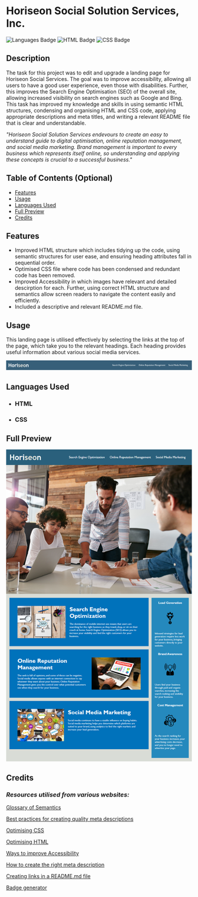 # Horiseon Social Solution Services, Inc.
![Languages Badge](https://img.shields.io/badge/Languages-2-blue)
![HTML Badge](https://img.shields.io/badge/HTML-50.1%25-red)
![CSS Badge](https://img.shields.io/badge/CSS-49.1%25-blueviolet)

## Description

The task for this project was to edit and upgrade a landing page for Horiseon Social Services. The goal was to improve accessibility, allowing all users to have a good user experience, even those with disabilities. Further, this improves the Search Engine Optimisation (SEO) of the overall site, allowing increased visibility on search engines such as Google and Bing.
This task has improved my knowledge and skills in using semantic HTML structures, condensing and organising HTML and CSS code, applying appropriate descriptions and meta titles, and writing a relevant README file that is clear and understandable. 

*"Horiseon Social Solution Services endevours to create an easy to understand guide to digital optimisation, online reputation management, and social media marketing. Brand management is important to every business which represents itself online, so understanding and applying these concepts is crucial to a successful business."*

## Table of Contents (Optional)

- [Features](#features)
- [Usage](#usage)
- [Languages Used](#languages-used)
- [Full Preview](#full-preview)
- [Credits](#credits)

## Features

- Improved HTML structure which includes tidying up the code, using semantic structures for user ease, and ensuring heading attributes fall in sequential order.
- Optimised CSS file where code has been condensed and redundant code has been removed.
- Improved Accessibility in which images have relevant and detailed descirption for each. Further, using correct HTML structure and semantics allow screen readers to navigate the content easily and efficiently.
- Included a descriptive and relevant README.md file.

## Usage

This landing page is utilised effectively by selecting the links at the top of the page, which take you to the relevant headings. Each heading provides useful information about various social media services.

![Navigation bar for the Horiseon Social Solution Services website.](assets/images/navigation-bar.png)

## Languages Used
- ### **HTML**
- ### **CSS**

## Full Preview

![Horiseon Landing page preview including navigatio bar, hero header image, and article content with text and images](./assets/images/horiseon-landing-page.png "Horiseon Landing Page")



## Credits

### *Resources utilised from various websites:*

[Glossary of Semantics](https://developer.mozilla.org/en-US/docs/Glossary/Semantics)

[Best practices for creating quality meta descriptions](https://developers.google.com/search/docs/appearance/snippet)

[Optimising CSS](https://www.creativebloq.com/how-to/21-ways-to-optimise-your-css-and-speed-up-your-site)

[Optimising HTML](https://www.keycdn.com/blog/frontend-optimization)

[Ways to improve Accessibility](https://webaccess.berkeley.edu/resources/tips/web-accessibility)

[How to create the right meta description](https://yoast.com/meta-descriptions/)

[Creating links in a README.md file](https://docs.readme.com/main/docs/linking-to-pages)

[Badge generator](https://shields.io/)